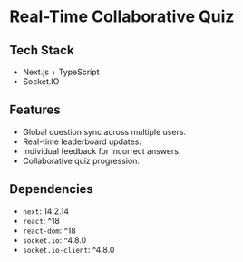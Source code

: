 # Real-Time Collaborative Quiz

## Tech Stack

- Next.js + TypeScript
- Socket.IO

## Features

- Global question sync across multiple users.
- Real-time leaderboard updates.
- Individual feedback for incorrect answers.
- Collaborative quiz progression.

## Dependencies

- `next`: 14.2.14
- `react`: ^18
- `react-dom`: ^18
- `socket.io`: ^4.8.0
- `socket.io-client`: ^4.8.0